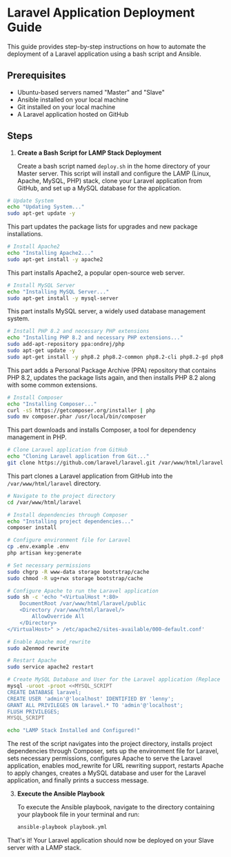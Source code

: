# Laravel Application Deployment Guide

This guide provides step-by-step instructions on how to automate the deployment of a Laravel application using a bash script and Ansible.

## Prerequisites

- Ubuntu-based servers named "Master" and "Slave"
- Ansible installed on your local machine
- Git installed on your local machine
- A Laravel application hosted on GitHub

## Steps

1. **Create a Bash Script for LAMP Stack Deployment**

    Create a bash script named `deploy.sh` in the home directory of your Master server. This script will install and configure the LAMP (Linux, Apache, MySQL, PHP) stack, clone your Laravel application from GitHub, and set up a MySQL database for the application.


```bash
# Update System
echo "Updating System..."
sudo apt-get update -y
```
This part updates the package lists for upgrades and new package installations.

```bash
# Install Apache2
echo "Installing Apache2..."
sudo apt-get install -y apache2
```
This part installs Apache2, a popular open-source web server.

```bash
# Install MySQL Server
echo "Installing MySQL Server..."
sudo apt-get install -y mysql-server
```
This part installs MySQL server, a widely used database management system.

```bash
# Install PHP 8.2 and necessary PHP extensions
echo "Installing PHP 8.2 and necessary PHP extensions..."
sudo add-apt-repository ppa:ondrej/php
sudo apt-get update -y
sudo apt-get install -y php8.2 php8.2-common php8.2-cli php8.2-gd php8.2-curl php8.2-mysql
```
This part adds a Personal Package Archive (PPA) repository that contains PHP 8.2, updates the package lists again, and then installs PHP 8.2 along with some common extensions.

```bash
# Install Composer
echo "Installing Composer..."
curl -sS https://getcomposer.org/installer | php
sudo mv composer.phar /usr/local/bin/composer
```
This part downloads and installs Composer, a tool for dependency management in PHP.

```bash
# Clone Laravel application from GitHub
echo "Cloning Laravel application from Git..."
git clone https://github.com/laravel/laravel.git /var/www/html/laravel
```
This part clones a Laravel application from GitHub into the `/var/www/html/laravel` directory.

```bash
# Navigate to the project directory
cd /var/www/html/laravel

# Install dependencies through Composer
echo "Installing project dependencies..."
composer install

# Configure environment file for Laravel
cp .env.example .env
php artisan key:generate

# Set necessary permissions
sudo chgrp -R www-data storage bootstrap/cache
sudo chmod -R ug+rwx storage bootstrap/cache

# Configure Apache to run the Laravel application
sudo sh -c 'echo "<VirtualHost *:80>
    DocumentRoot /var/www/html/laravel/public
    <Directory /var/www/html/laravel/>
        AllowOverride All
    </Directory>
</VirtualHost>" > /etc/apache2/sites-available/000-default.conf'

# Enable Apache mod_rewrite
sudo a2enmod rewrite

# Restart Apache
sudo service apache2 restart

# Create MySQL Database and User for the Laravel application (Replace 'database_name', 'user' and 'password' with your actual database name, username and password)
mysql -uroot -proot <<MYSQL_SCRIPT
CREATE DATABASE laravel;
CREATE USER 'admin'@'localhost' IDENTIFIED BY 'lenny';
GRANT ALL PRIVILEGES ON laravel.* TO 'admin'@'localhost';
FLUSH PRIVILEGES;
MYSQL_SCRIPT

echo "LAMP Stack Installed and Configured!"
```
The rest of the script navigates into the project directory, installs project dependencies through Composer, sets up the environment file for Laravel, sets necessary permissions, configures Apache to serve the Laravel application, enables mod_rewrite for URL rewriting support, restarts Apache to apply changes, creates a MySQL database and user for the Laravel application, and finally prints a success message.

3. **Execute the Ansible Playbook**

   To execute the Ansible playbook, navigate to the directory containing your playbook file in your terminal and run:

   ```bash
   ansible-playbook playbook.yml
   ```

That's it! Your Laravel application should now be deployed on your Slave server with a LAMP stack.
